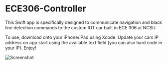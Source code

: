 # ECE306-Controller

This Swift app is specifically designed to communicate navigation and black line detection commands to the custom IOT car built in ECE 306 at NCSU.

To use, download onto your iPhone/iPad using Xcode. Update your cars IP address on app start using the available text field (you can also hard code in your IP). Enjoy!

![Screenshot](http://imgur.com/uPnxhmD.png)
